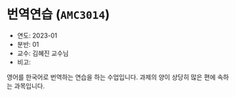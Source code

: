# 번역연습 (`AMC3014`)

* 연도: 2023-01
* 분반: 01
* 교수: 김혜진 교수님
* 비고:

영어를 한국어로 번역하는 연습을 하는 수업입니다. 과제의 양이 상당히 많은 편에
속하는 과목입니다.
